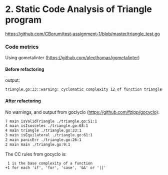 # 2. Static Code Analysis of Triangle program
https://github.com/CBorum/test-assignment-1/blob/master/triangle_test.go

### Code metrics
Using gometalinter (https://github.com/alecthomas/gometalinter)
#### Before refactoring
output:
```bash
triangle.go:33::warning: cyclomatic complexity 12 of function triangle() is high (> 10) (gocyclo)
```
#### After refactoring
No warnings, and output from goclyclo (https://github.com/fzipp/gocyclo):
```bash
7 main isValidTriangle ./triangle.go:51:1
4 main isIsosceles ./triangle.go:68:1
4 main triangle ./triangle.go:33:1
3 main isEquilateral ./triangle.go:61:1
2 main panicErr ./triangle.go:26:1
2 main main ./triangle.go:9:1
```

The CC rules from gocyclo is:
```
 1 is the base complexity of a function
+1 for each 'if', 'for', 'case', '&&' or '||'
```
